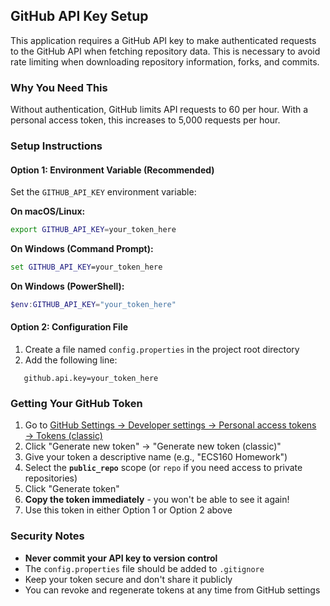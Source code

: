 ## GitHub API Key Setup

This application requires a GitHub API key to make authenticated requests to the GitHub API when fetching repository data. This is necessary to avoid rate limiting when downloading repository information, forks, and commits.

### Why You Need This
Without authentication, GitHub limits API requests to 60 per hour. With a personal access token, this increases to 5,000 requests per hour.

### Setup Instructions

#### Option 1: Environment Variable (Recommended)
Set the `GITHUB_API_KEY` environment variable:

**On macOS/Linux:**
```bash
export GITHUB_API_KEY=your_token_here
```

**On Windows (Command Prompt):**
```cmd
set GITHUB_API_KEY=your_token_here
```

**On Windows (PowerShell):**
```powershell
$env:GITHUB_API_KEY="your_token_here"
```

#### Option 2: Configuration File
1. Create a file named `config.properties` in the project root directory
2. Add the following line:
```properties
   github.api.key=your_token_here
```

### Getting Your GitHub Token

1. Go to [GitHub Settings → Developer settings → Personal access tokens → Tokens (classic)](https://github.com/settings/tokens)
2. Click "Generate new token" → "Generate new token (classic)"
3. Give your token a descriptive name (e.g., "ECS160 Homework")
4. Select the **`public_repo`** scope (or `repo` if you need access to private repositories)
5. Click "Generate token"
6. **Copy the token immediately** - you won't be able to see it again!
7. Use this token in either Option 1 or Option 2 above

### Security Notes
- **Never commit your API key to version control**
- The `config.properties` file should be added to `.gitignore`
- Keep your token secure and don't share it publicly
- You can revoke and regenerate tokens at any time from GitHub settings
